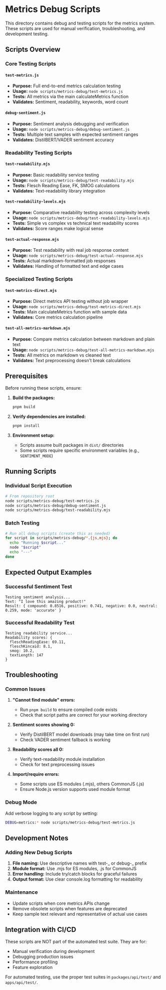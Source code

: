 # Metrics Debug Scripts

This directory contains debug and testing scripts for the metrics system. These scripts are used for manual verification, troubleshooting, and development testing.

## Scripts Overview

### Core Testing Scripts

#### `test-metrics.js`

- **Purpose:** Full end-to-end metrics calculation testing
- **Usage:** `node scripts/metrics-debug/test-metrics.js`
- **Tests:** All metrics via the main calculateMetrics function
- **Validates:** Sentiment, readability, keywords, word count

#### `debug-sentiment.js`

- **Purpose:** Sentiment analysis debugging and verification
- **Usage:** `node scripts/metrics-debug/debug-sentiment.js`
- **Tests:** Multiple text samples with expected sentiment ranges
- **Validates:** DistilBERT/VADER sentiment accuracy

### Readability Testing Scripts

#### `test-readability.mjs`

- **Purpose:** Basic readability service testing
- **Usage:** `node scripts/metrics-debug/test-readability.mjs`
- **Tests:** Flesch Reading Ease, FK, SMOG calculations
- **Validates:** Text-readability library integration

#### `test-readability-levels.mjs`

- **Purpose:** Comparative readability testing across complexity levels
- **Usage:** `node scripts/metrics-debug/test-readability-levels.mjs`
- **Tests:** Simple vs complex vs technical text readability scores
- **Validates:** Score ranges make logical sense

#### `test-actual-response.mjs`

- **Purpose:** Test readability with real job response content
- **Usage:** `node scripts/metrics-debug/test-actual-response.mjs`
- **Tests:** Actual markdown-formatted job responses
- **Validates:** Handling of formatted text and edge cases

### Specialized Testing Scripts

#### `test-metrics-direct.mjs`

- **Purpose:** Direct metrics API testing without job wrapper
- **Usage:** `node scripts/metrics-debug/test-metrics-direct.mjs`
- **Tests:** Main calculateMetrics function with sample data
- **Validates:** Core metrics calculation pipeline

#### `test-all-metrics-markdown.mjs`

- **Purpose:** Compare metrics calculation between markdown and plain text
- **Usage:** `node scripts/metrics-debug/test-all-metrics-markdown.mjs`
- **Tests:** All metrics on markdown vs cleaned text
- **Validates:** Text preprocessing doesn't break calculations

## Prerequisites

Before running these scripts, ensure:

1. **Build the packages:**

   ```bash
   pnpm build
   ```

2. **Verify dependencies are installed:**

   ```bash
   pnpm install
   ```

3. **Environment setup:**
   - Scripts assume built packages in `dist/` directories
   - Some scripts require specific environment variables (e.g., `SENTIMENT_MODE`)

## Running Scripts

### Individual Script Execution

```bash
# From repository root
node scripts/metrics-debug/test-metrics.js
node scripts/metrics-debug/debug-sentiment.js
node scripts/metrics-debug/test-readability.mjs
```

### Batch Testing

```bash
# Run all debug scripts (create this as needed)
for script in scripts/metrics-debug/*.{js,mjs}; do
  echo "Running $script..."
  node "$script"
  echo "---"
done
```

## Expected Output Examples

### Successful Sentiment Test

```
Testing sentiment analysis...
Text: "I love this amazing product!"
Result: { compound: 0.8516, positive: 0.741, negative: 0.0, neutral: 0.259, mode: 'accurate' }
```

### Successful Readability Test

```
Testing readability service...
Readability scores: {
  fleschReadingEase: 69.11,
  fleschKincaid: 8.1,
  smog: 10.2,
  textLength: 147
}
```

## Troubleshooting

### Common Issues

1. **"Cannot find module" errors:**
   - Run `pnpm build` to ensure compiled code exists
   - Check that script paths are correct for your working directory

2. **Sentiment scores showing 0:**
   - Verify DistilBERT model downloads (may take time on first run)
   - Check VADER sentiment fallback is working

3. **Readability scores all 0:**
   - Verify text-readability module installation
   - Check for text preprocessing issues

4. **Import/require errors:**
   - Some scripts use ES modules (.mjs), others CommonJS (.js)
   - Ensure Node.js version supports used module format

### Debug Mode

Add verbose logging to any script by setting:

```bash
DEBUG=metrics:* node scripts/metrics-debug/test-metrics.js
```

## Development Notes

### Adding New Debug Scripts

1. **File naming:** Use descriptive names with test-_ or debug-_ prefix
2. **Module format:** Use .mjs for ES modules, .js for CommonJS
3. **Error handling:** Include try/catch blocks for graceful failures
4. **Output format:** Use clear console.log formatting for readability

### Maintenance

- Update scripts when core metrics APIs change
- Remove obsolete scripts when features are deprecated
- Keep sample text relevant and representative of actual use cases

## Integration with CI/CD

These scripts are NOT part of the automated test suite. They are for:

- Manual verification during development
- Debugging production issues
- Performance profiling
- Feature exploration

For automated testing, use the proper test suites in `packages/api/test/` and `apps/api/test/`.
